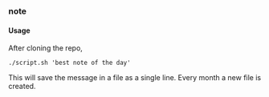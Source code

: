 ### note

#### Usage

After cloning the repo,

`./script.sh 'best note of the day'`

This will save the message in a file as a single line. Every month a new file is created.
